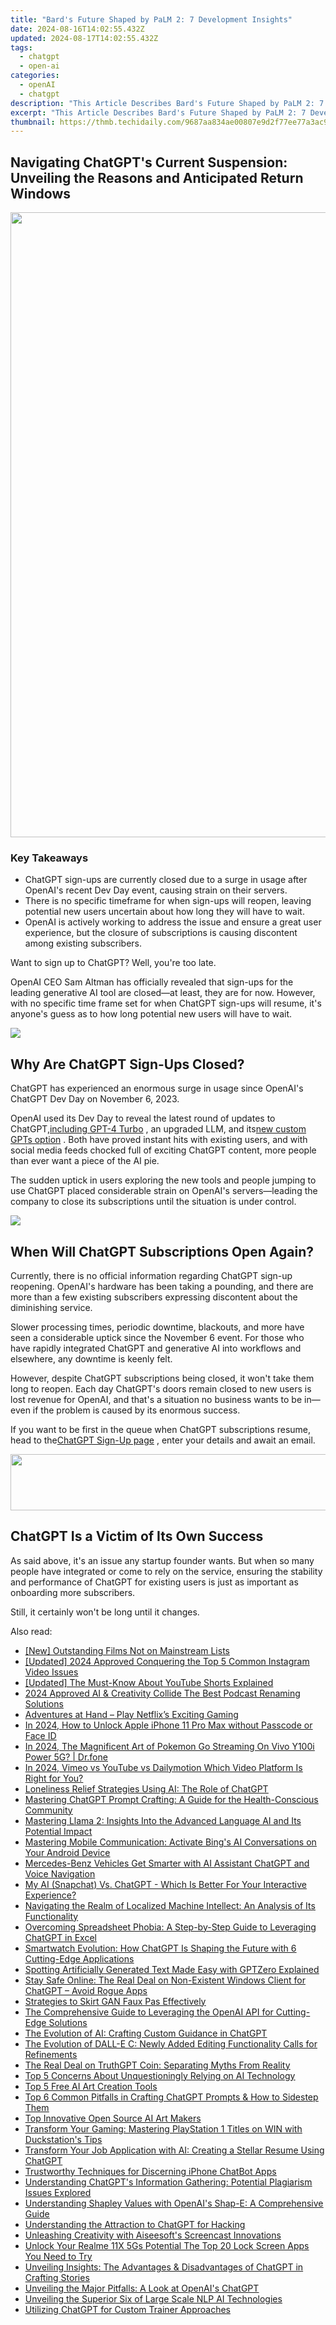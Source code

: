 ```yaml
---
title: "Bard's Future Shaped by PaLM 2: 7 Development Insights"
date: 2024-08-16T14:02:55.432Z
updated: 2024-08-17T14:02:55.432Z
tags:
  - chatgpt
  - open-ai
categories:
  - openAI
  - chatgpt
description: "This Article Describes Bard's Future Shaped by PaLM 2: 7 Development Insights"
excerpt: "This Article Describes Bard's Future Shaped by PaLM 2: 7 Development Insights"
thumbnail: https://thmb.techidaily.com/9687aa834ae00807e9d2f77ee77a3ac9fdfd8db29a944a670186797d57bfaab8.jpg
---
```


## Navigating ChatGPT's Current Suspension: Unveiling the Reasons and Anticipated Return Windows

<!-- affiliate ads begin -->
<a href="https://funwhole.sjv.io/c/5597632/1702887/17189" target="_top" id="1702887"><img src="//a.impactradius-go.com/display-ad/17189-1702887" border="0" alt="" width="1000" height="1000"/></a><img height="0" width="0" src="https://imp.pxf.io/i/5597632/1702887/17189" style="position:absolute;visibility:hidden;" border="0" />
<!-- affiliate ads end -->
### Key Takeaways

* ChatGPT sign-ups are currently closed due to a surge in usage after OpenAI's recent Dev Day event, causing strain on their servers.
* There is no specific timeframe for when sign-ups will reopen, leaving potential new users uncertain about how long they will have to wait.
* OpenAI is actively working to address the issue and ensure a great user experience, but the closure of subscriptions is causing discontent among existing subscribers.

Want to sign up to ChatGPT? Well, you're too late.

 OpenAI CEO Sam Altman has officially revealed that sign-ups for the leading generative AI tool are closed—at least, they are for now. However, with no specific time frame set for when ChatGPT sign-ups will resume, it's anyone's guess as to how long potential new users will have to wait.

<!-- affiliate ads begin -->
<a href="https://shop.mondly.com/affiliate.php?ACCOUNT=ATISTUDI&AFFILIATE=108875&PATH=https%3A%2F%2Fwww.mondly.com%3FAFFILIATE%3D108875%26RESOURCE%3D%2BGeneral%2B970x90%2B"><img src="https://secure.avangate.com/images/merchant/69c418c33ec2e1a4267fa9bb77fa1428/general-970x90.gif" border="0"></a>
<!-- affiliate ads end -->
## Why Are ChatGPT Sign-Ups Closed?

 ChatGPT has experienced an enormous surge in usage since OpenAI's ChatGPT Dev Day on November 6, 2023.

 OpenAI used its Dev Day to reveal the latest round of updates to ChatGPT,[including GPT-4 Turbo](https://www.makeuseof.com/chatgpts-latest-update-explained/) , an upgraded LLM, and its[new custom GPTs option](https://www.makeuseof.com/how-use-create-a-gpt-to-create-a-customized-version-of-chatgpt/) . Both have proved instant hits with existing users, and with social media feeds chocked full of exciting ChatGPT content, more people than ever want a piece of the AI pie.

 The sudden uptick in users exploring the new tools and people jumping to use ChatGPT placed considerable strain on OpenAI's servers—leading the company to close its subscriptions until the situation is under control.

<!-- affiliate ads begin -->
<a href="https://shop.systoolsgroup.com/affiliate.php?ACCOUNT=SYSTOOBY&AFFILIATE=108875&PATH=https%3A%2F%2Fwww.systoolsgroup.com%3FAFFILIATE%3D108875%26RESOURCE%3DSysTools%2BSQL%2BRecovery"><img src="https://www.systoolsgroup.com/box/sql-recovery.png" border="0"></a>
<!-- affiliate ads end -->
## When Will ChatGPT Subscriptions Open Again?

 Currently, there is no official information regarding ChatGPT sign-up reopening. OpenAI's hardware has been taking a pounding, and there are more than a few existing subscribers expressing discontent about the diminishing service.

 Slower processing times, periodic downtime, blackouts, and more have seen a considerable uptick since the November 6 event. For those who have rapidly integrated ChatGPT and generative AI into workflows and elsewhere, any downtime is keenly felt.

 However, despite ChatGPT subscriptions being closed, it won't take them long to reopen. Each day ChatGPT's doors remain closed to new users is lost revenue for OpenAI, and that's a situation no business wants to be in—even if the problem is caused by its enormous success.

 If you want to be first in the queue when ChatGPT subscriptions resume, head to the[ChatGPT Sign-Up page](https://chat.openai.com/auth/login?ref=upstract.com) , enter your details and await an email.

<!-- affiliate ads begin -->
<a href="https://natural-cycles.sjv.io/c/5597632/2072200/17885" target="_top" id="2072200"><img src="//a.impactradius-go.com/display-ad/17885-2072200" border="0" alt="" width="728" height="90"/></a><img height="0" width="0" src="https://imp.pxf.io/i/5597632/2072200/17885" style="position:absolute;visibility:hidden;" border="0" />
<!-- affiliate ads end -->
## ChatGPT Is a Victim of Its Own Success

 As said above, it's an issue any startup founder wants. But when so many people have integrated or come to rely on the service, ensuring the stability and performance of ChatGPT for existing users is just as important as onboarding more subscribers.

Still, it certainly won't be long until it changes.


<ins class="adsbygoogle"
     style="display:block"
     data-ad-format="autorelaxed"
     data-ad-client="ca-pub-7571918770474297"
     data-ad-slot="1223367746"></ins>



<ins class="adsbygoogle"
     style="display:block"
     data-ad-client="ca-pub-7571918770474297"
     data-ad-slot="8358498916"
     data-ad-format="auto"
     data-full-width-responsive="true"></ins>

<span class="atpl-alsoreadstyle">Also read:</span>
<div><ul>
<li><a href="https://youtube-docs.techidaily.com/utstanding-films-not-on-mainstream-lists/"><u>[New] Outstanding Films Not on Mainstream Lists</u></a></li>
<li><a href="https://instagram-clips.techidaily.com/updated-2024-approved-conquering-the-top-5-common-instagram-video-issues/"><u>[Updated] 2024 Approved  Conquering the Top 5 Common Instagram Video Issues</u></a></li>
<li><a href="https://facebook-video-share.techidaily.com/updated-the-must-know-about-youtube-shorts-explained/"><u>[Updated] The Must-Know About YouTube Shorts Explained</u></a></li>
<li><a href="https://extra-tips.techidaily.com/2024-approved-ai-and-creativity-collide-the-best-podcast-renaming-solutions/"><u>2024 Approved  AI & Creativity Collide  The Best Podcast Renaming Solutions</u></a></li>
<li><a href="https://games-able.techidaily.com/adventures-at-hand-play-netflixs-exciting-gaming/"><u>Adventures at Hand – Play Netflix’s Exciting Gaming</u></a></li>
<li><a href="https://ios-unlock.techidaily.com/in-2024-how-to-unlock-apple-iphone-11-pro-max-without-passcode-or-face-id-by-drfone-ios/"><u>In 2024, How to Unlock Apple iPhone 11 Pro Max without Passcode or Face ID</u></a></li>
<li><a href="https://change-location.techidaily.com/in-2024-the-magnificent-art-of-pokemon-go-streaming-on-vivo-y100i-power-5g-drfone-by-drfone-virtual-android/"><u>In 2024, The Magnificent Art of Pokemon Go Streaming On Vivo Y100i Power 5G? | Dr.fone</u></a></li>
<li><a href="https://facebook-record-videos.techidaily.com/in-2024-vimeo-vs-youtube-vs-dailymotion-which-video-platform-is-right-for-you/"><u>In 2024, Vimeo vs YouTube vs Dailymotion  Which Video Platform Is Right for You?</u></a></li>
<li><a href="https://tech-revival.techidaily.com/loneliness-relief-strategies-using-ai-the-role-of-chatgpt/"><u>Loneliness Relief Strategies Using AI: The Role of ChatGPT</u></a></li>
<li><a href="https://tech-revival.techidaily.com/mastering-chatgpt-prompt-crafting-a-guide-for-the-health-conscious-community/"><u>Mastering ChatGPT Prompt Crafting: A Guide for the Health-Conscious Community</u></a></li>
<li><a href="https://tech-revival.techidaily.com/mastering-llama-2-insights-into-the-advanced-language-ai-and-its-potential-impact/"><u>Mastering Llama 2: Insights Into the Advanced Language AI and Its Potential Impact</u></a></li>
<li><a href="https://tech-revival.techidaily.com/mastering-mobile-communication-activate-bings-ai-conversations-on-your-android-device/"><u>Mastering Mobile Communication: Activate Bing's AI Conversations on Your Android Device</u></a></li>
<li><a href="https://tech-revival.techidaily.com/mercedes-benz-vehicles-get-smarter-with-ai-assistant-chatgpt-and-voice-navigation/"><u>Mercedes-Benz Vehicles Get Smarter with AI Assistant ChatGPT and Voice Navigation</u></a></li>
<li><a href="https://tech-revival.techidaily.com/my-ai-snapchat-vs-chatgpt-which-is-better-for-your-interactive-experience/"><u>My AI (Snapchat) Vs. ChatGPT - Which Is Better For Your Interactive Experience?</u></a></li>
<li><a href="https://tech-revival.techidaily.com/navigating-the-realm-of-localized-machine-intellect-an-analysis-of-its-functionality/"><u>Navigating the Realm of Localized Machine Intellect: An Analysis of Its Functionality</u></a></li>
<li><a href="https://tech-revival.techidaily.com/overcoming-spreadsheet-phobia-a-step-by-step-guide-to-leveraging-chatgpt-in-excel/"><u>Overcoming Spreadsheet Phobia: A Step-by-Step Guide to Leveraging ChatGPT in Excel</u></a></li>
<li><a href="https://tech-revival.techidaily.com/smartwatch-evolution-how-chatgpt-is-shaping-the-future-with-6-cutting-edge-applications/"><u>Smartwatch Evolution: How ChatGPT Is Shaping the Future with 6 Cutting-Edge Applications</u></a></li>
<li><a href="https://tech-revival.techidaily.com/spotting-artificially-generated-text-made-easy-with-gptzero-explained/"><u>Spotting Artificially Generated Text Made Easy with GPTZero Explained</u></a></li>
<li><a href="https://tech-revival.techidaily.com/stay-safe-online-the-real-deal-on-non-existent-windows-client-for-chatgpt-avoid-rogue-apps/"><u>Stay Safe Online: The Real Deal on Non-Existent Windows Client for ChatGPT – Avoid Rogue Apps</u></a></li>
<li><a href="https://tech-revival.techidaily.com/strategies-to-skirt-gan-faux-pas-effectively/"><u>Strategies to Skirt GAN Faux Pas Effectively</u></a></li>
<li><a href="https://tech-revival.techidaily.com/the-comprehensive-guide-to-leveraging-the-openai-api-for-cutting-edge-solutions/"><u>The Comprehensive Guide to Leveraging the OpenAI API for Cutting-Edge Solutions</u></a></li>
<li><a href="https://tech-revival.techidaily.com/the-evolution-of-ai-crafting-custom-guidance-in-chatgpt/"><u>The Evolution of AI: Crafting Custom Guidance in ChatGPT</u></a></li>
<li><a href="https://tech-revival.techidaily.com/the-evolution-of-dall-e-c-newly-added-editing-functionality-calls-for-refinements/"><u>The Evolution of DALL-E C: Newly Added Editing Functionality Calls for Refinements</u></a></li>
<li><a href="https://tech-revival.techidaily.com/the-real-deal-on-truthgpt-coin-separating-myths-from-reality/"><u>The Real Deal on TruthGPT Coin: Separating Myths From Reality</u></a></li>
<li><a href="https://tech-revival.techidaily.com/top-5-concerns-about-unquestioningly-relying-on-ai-technology/"><u>Top 5 Concerns About Unquestioningly Relying on AI Technology</u></a></li>
<li><a href="https://tech-revival.techidaily.com/top-5-free-ai-art-creation-tools/"><u>Top 5 Free AI Art Creation Tools</u></a></li>
<li><a href="https://tech-revival.techidaily.com/top-6-common-pitfalls-in-crafting-chatgpt-prompts-and-how-to-sidestep-them/"><u>Top 6 Common Pitfalls in Crafting ChatGPT Prompts & How to Sidestep Them</u></a></li>
<li><a href="https://tech-revival.techidaily.com/top-innovative-open-source-ai-art-makers/"><u>Top Innovative Open Source AI Art Makers</u></a></li>
<li><a href="https://win11-tips.techidaily.com/transform-your-gaming-mastering-playstation-1-titles-on-win-with-duckstations-tips/"><u>Transform Your Gaming: Mastering PlayStation 1 Titles on WIN with Duckstation's Tips</u></a></li>
<li><a href="https://tech-revival.techidaily.com/transform-your-job-application-with-ai-creating-a-stellar-resume-using-chatgpt/"><u>Transform Your Job Application with AI: Creating a Stellar Resume Using ChatGPT</u></a></li>
<li><a href="https://tech-revival.techidaily.com/trustworthy-techniques-for-discerning-iphone-chatbot-apps/"><u>Trustworthy Techniques for Discerning iPhone ChatBot Apps</u></a></li>
<li><a href="https://tech-revival.techidaily.com/understanding-chatgpts-information-gathering-potential-plagiarism-issues-explored/"><u>Understanding ChatGPT's Information Gathering: Potential Plagiarism Issues Explored</u></a></li>
<li><a href="https://tech-revival.techidaily.com/understanding-shapley-values-with-openais-shap-e-a-comprehensive-guide/"><u>Understanding Shapley Values with OpenAI's Shap-E: A Comprehensive Guide</u></a></li>
<li><a href="https://tech-revival.techidaily.com/understanding-the-attraction-to-chatgpt-for-hacking/"><u>Understanding the Attraction to ChatGPT for Hacking</u></a></li>
<li><a href="https://remote-screen-capture.techidaily.com/unleashing-creativity-with-aiseesofts-screencast-innovations/"><u>Unleashing Creativity with Aiseesoft's Screencast Innovations</u></a></li>
<li><a href="https://easy-unlock-android.techidaily.com/unlock-your-realme-11x-5gs-potential-the-top-20-lock-screen-apps-you-need-to-try-by-drfone-android/"><u>Unlock Your Realme 11X 5Gs Potential The Top 20 Lock Screen Apps You Need to Try</u></a></li>
<li><a href="https://tech-revival.techidaily.com/unveiling-insights-the-advantages-and-disadvantages-of-chatgpt-in-crafting-stories/"><u>Unveiling Insights: The Advantages & Disadvantages of ChatGPT in Crafting Stories</u></a></li>
<li><a href="https://tech-revival.techidaily.com/unveiling-the-major-pitfalls-a-look-at-openais-chatgpt/"><u>Unveiling the Major Pitfalls: A Look at OpenAI's ChatGPT</u></a></li>
<li><a href="https://tech-revival.techidaily.com/unveiling-the-superior-six-of-large-scale-nlp-ai-technologies/"><u>Unveiling the Superior Six of Large Scale NLP AI Technologies</u></a></li>
<li><a href="https://tech-revival.techidaily.com/utilizing-chatgpt-for-custom-trainer-approaches/"><u>Utilizing ChatGPT for Custom Trainer Approaches</u></a></li>
</ul></div>
